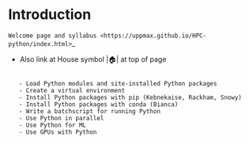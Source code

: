 # Introduction


`Welcome page and syllabus <https://uppmax.github.io/HPC-python/index.html>`_
   - Also link at House symbol |:house:| at top of page 

```{admonition} **Learning outcomes**
   
   - Load Python modules and site-installed Python packages
   - Create a virtual environment
   - Install Python packages with pip (Kebnekaise, Rackham, Snowy)
   - Install Python packages with conda (Bianca)
   - Write a batchscript for running Python
   - Use Python in parallel
   - Use Python for ML
   - Use GPUs with Python
```  
 


